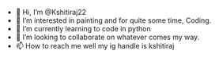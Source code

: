 - 👋 Hi, I’m @Kshitiraj22
- 👀 I’m interested in painting and for quite some time, Coding.
- 🌱 I’m currently learning to code in python
- 💞️ I’m looking to collaborate on whatever comes my way.
- 📫 How to reach me well my ig handle is kshitiraj

<!---
Kshitiraj22/Kshitiraj22 is a ✨ special ✨ repository because its `README.md` (this file) appears on your GitHub profile.
You can click the Preview link to take a look at your changes.
--->
